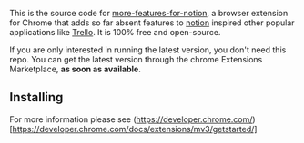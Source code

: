This is the source code for [more-features-for-notion](https://github.com/kulesko/more-features-for-notion), a browser extension for Chrome that adds so far absent features to [notion](https://www.notion.so/) inspired other popular applications like [Trello](https://trello.com/). It is 100% free and open-source.

If you are only interested in running the latest version, you don't need this repo. You can get the latest version through the chrome Extensions Marketplace, **as soon as available**.


## Installing

For more information please see (https://developer.chrome.com/)[https://developer.chrome.com/docs/extensions/mv3/getstarted/]
